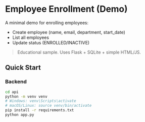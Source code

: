# Employee Enrollment (Demo)

A minimal demo for enrolling employees:
- Create employee (name, email, department, start_date)
- List all employees
- Update status (ENROLLED/INACTIVE)

> Educational sample. Uses Flask + SQLite + simple HTML/JS.

## Quick Start

### Backend
```bash
cd api
python -m venv venv
# Windows: venv\Scripts\activate
# macOS/Linux: source venv/bin/activate
pip install -r requirements.txt
python app.py
